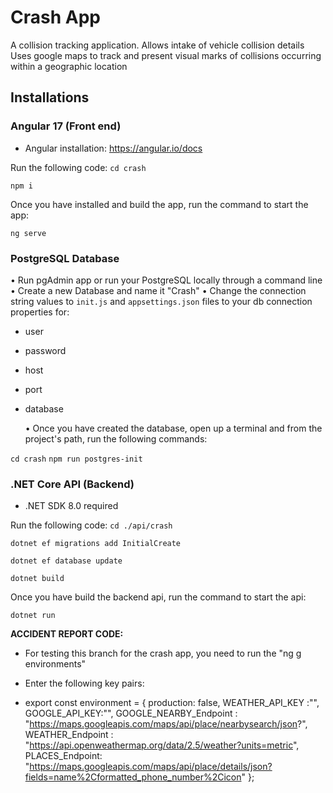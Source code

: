 # Crash App

A collision tracking application.
Allows intake of vehicle collision details 
Uses google maps to track and present visual marks of collisions occurring within a geographic location

## Installations

### Angular 17 (Front end)

- Angular installation: https://angular.io/docs

Run the following code:
`cd crash`

`npm i`

Once you have installed and build the app, run the command to start the app:

`ng serve`

### PostgreSQL Database

• Run pgAdmin app or run your PostgreSQL locally through a command line
• Create a new Database and name it "Crash"
• Change the connection string values to `init.js` and `appsettings.json` files
to your db connection properties for:

- user
- password
- host
- port
- database

  • Once you have created the database, open up a terminal and from the project's path, run the following commands:

`cd crash`
`npm run postgres-init`

### .NET Core API (Backend)

- .NET SDK 8.0 required

Run the following code:
`cd ./api/crash`

`dotnet ef migrations add InitialCreate`

`dotnet ef database update`

`dotnet build`

Once you have build the backend api, run the command to start the api:

`dotnet run`


**ACCIDENT REPORT CODE:**

- For testing this branch for the crash app, you need to run the "ng g environments"

- Enter the following key pairs:
- export const environment = {
	  production: false,
	  WEATHER_API_KEY :"",
	  GOOGLE_API_KEY:"",
	  GOOGLE_NEARBY_Endpoint : "https://maps.googleapis.com/maps/api/place/nearbysearch/json?",
	  WEATHER_Endpoint : "https://api.openweathermap.org/data/2.5/weather?units=metric",
	  PLACES_Endpoint: "https://maps.googleapis.com/maps/api/place/details/json?fields=name%2Cformatted_phone_number%2Cicon"
  };
  
 
 